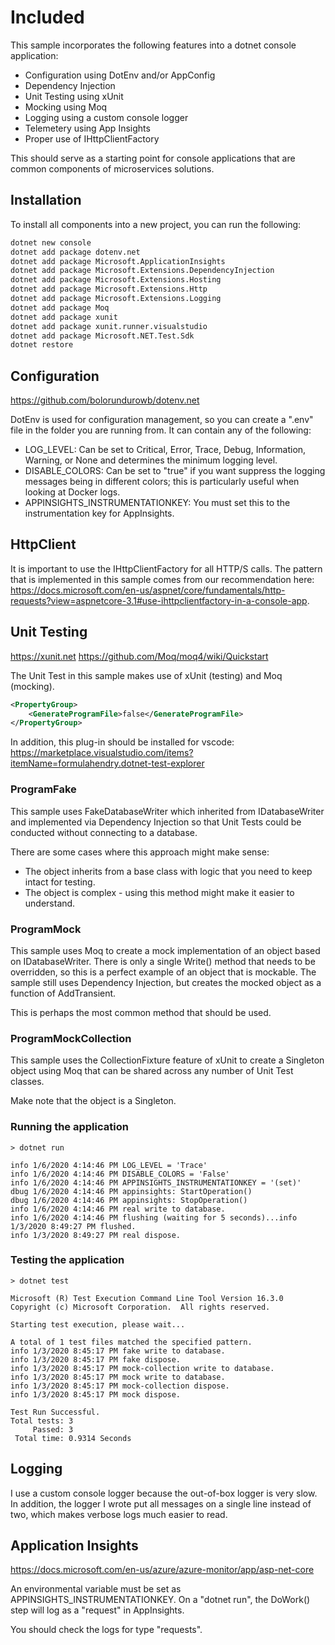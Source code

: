 # Included

This sample incorporates the following features into a dotnet console application:

-   Configuration using DotEnv and/or AppConfig
-   Dependency Injection
-   Unit Testing using xUnit
-   Mocking using Moq
-   Logging using a custom console logger
-   Telemetery using App Insights
- Proper use of IHttpClientFactory

This should serve as a starting point for console applications that are common components of microservices solutions.

## Installation

To install all components into a new project, you can run the following:

```bash
dotnet new console
dotnet add package dotenv.net
dotnet add package Microsoft.ApplicationInsights
dotnet add package Microsoft.Extensions.DependencyInjection
dotnet add package Microsoft.Extensions.Hosting
dotnet add package Microsoft.Extensions.Http
dotnet add package Microsoft.Extensions.Logging
dotnet add package Moq
dotnet add package xunit
dotnet add package xunit.runner.visualstudio
dotnet add package Microsoft.NET.Test.Sdk
dotnet restore
```

## Configuration

https://github.com/bolorundurowb/dotenv.net

DotEnv is used for configuration management, so you can create a ".env" file in the folder you are running from. It can contain any of the following:

-   LOG_LEVEL: Can be set to Critical, Error, Trace, Debug, Information, Warning, or None and determines the minimum logging level.
-   DISABLE_COLORS: Can be set to "true" if you want suppress the logging messages being in different colors; this is particularly useful when looking at Docker logs.
-   APPINSIGHTS_INSTRUMENTATIONKEY: You must set this to the instrumentation key for AppInsights.

## HttpClient

It is important to use the IHttpClientFactory for all HTTP/S calls. The pattern that is implemented in this sample comes from our recommendation here: https://docs.microsoft.com/en-us/aspnet/core/fundamentals/http-requests?view=aspnetcore-3.1#use-ihttpclientfactory-in-a-console-app.

## Unit Testing

https://xunit.net
https://github.com/Moq/moq4/wiki/Quickstart

The Unit Test in this sample makes use of xUnit (testing) and Moq (mocking).

```xml
<PropertyGroup>
    <GenerateProgramFile>false</GenerateProgramFile>
</PropertyGroup>
```

In addition, this plug-in should be installed for vscode:
https://marketplace.visualstudio.com/items?itemName=formulahendry.dotnet-test-explorer

### ProgramFake

This sample uses FakeDatabaseWriter which inherited from IDatabaseWriter and implemented via Dependency Injection so that Unit Tests could be conducted without connecting to a database.

There are some cases where this approach might make sense:

-   The object inherits from a base class with logic that you need to keep intact for testing.
-   The object is complex - using this method might make it easier to understand.

### ProgramMock

This sample uses Moq to create a mock implementation of an object based on IDatabaseWriter. There is only a single Write() method that needs to be overridden, so this is a perfect example of an object that is mockable. The sample still uses Dependency Injection, but creates the mocked object as a function of AddTransient.

This is perhaps the most common method that should be used.

### ProgramMockCollection

This sample uses the CollectionFixture feature of xUnit to create a Singleton object using Moq that can be shared across any number of Unit Test classes.

Make note that the object is a Singleton.

### Running the application

```
> dotnet run

info 1/6/2020 4:14:46 PM LOG_LEVEL = 'Trace'
info 1/6/2020 4:14:46 PM DISABLE_COLORS = 'False'
info 1/6/2020 4:14:46 PM APPINSIGHTS_INSTRUMENTATIONKEY = '(set)'
dbug 1/6/2020 4:14:46 PM appinsights: StartOperation()
dbug 1/6/2020 4:14:46 PM appinsights: StopOperation()
info 1/6/2020 4:14:46 PM real write to database.
info 1/6/2020 4:14:46 PM flushing (waiting for 5 seconds)...info 1/3/2020 8:49:27 PM flushed.
info 1/3/2020 8:49:27 PM real dispose.
```

### Testing the application

```
> dotnet test

Microsoft (R) Test Execution Command Line Tool Version 16.3.0
Copyright (c) Microsoft Corporation.  All rights reserved.

Starting test execution, please wait...

A total of 1 test files matched the specified pattern.
info 1/3/2020 8:45:17 PM fake write to database.
info 1/3/2020 8:45:17 PM fake dispose.
info 1/3/2020 8:45:17 PM mock-collection write to database.
info 1/3/2020 8:45:17 PM mock write to database.
info 1/3/2020 8:45:17 PM mock-collection dispose.
info 1/3/2020 8:45:17 PM mock dispose.

Test Run Successful.
Total tests: 3
     Passed: 3
 Total time: 0.9314 Seconds
```

## Logging

I use a custom console logger because the out-of-box logger is very slow. In addition, the logger I wrote put all messages on a single line instead of two, which makes verbose logs much easier to read.

## Application Insights

https://docs.microsoft.com/en-us/azure/azure-monitor/app/asp-net-core

An environmental variable must be set as APPINSIGHTS_INSTRUMENTATIONKEY. On a "dotnet run", the DoWork() step will log as a "request" in AppInsights.

You should check the logs for type "requests".
